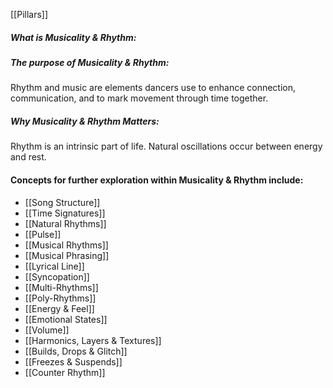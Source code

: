 [[Pillars]]
##### *What is Musicality & Rhythm:*

##### *The purpose of Musicality & Rhythm:*
Rhythm and music are elements dancers use to enhance connection, communication, and to mark movement through time together.

##### *Why Musicality & Rhythm Matters:*
 Rhythm is an intrinsic part of life. Natural oscillations occur between energy and rest.  

#### Concepts for further exploration within Musicality & Rhythm include:
- [[Song Structure]] 
- [[Time Signatures]]
- [[Natural Rhythms]]
- [[Pulse]]
- [[Musical Rhythms]]
- [[Musical Phrasing]]
- [[Lyrical Line]]
- [[Syncopation]]
- [[Multi-Rhythms]]
- [[Poly-Rhythms]]
- [[Energy & Feel]]
- [[Emotional States]]
- [[Volume]]
- [[Harmonics, Layers & Textures]]
- [[Builds, Drops & Glitch]]
- [[Freezes & Suspends]]
- [[Counter Rhythm]]